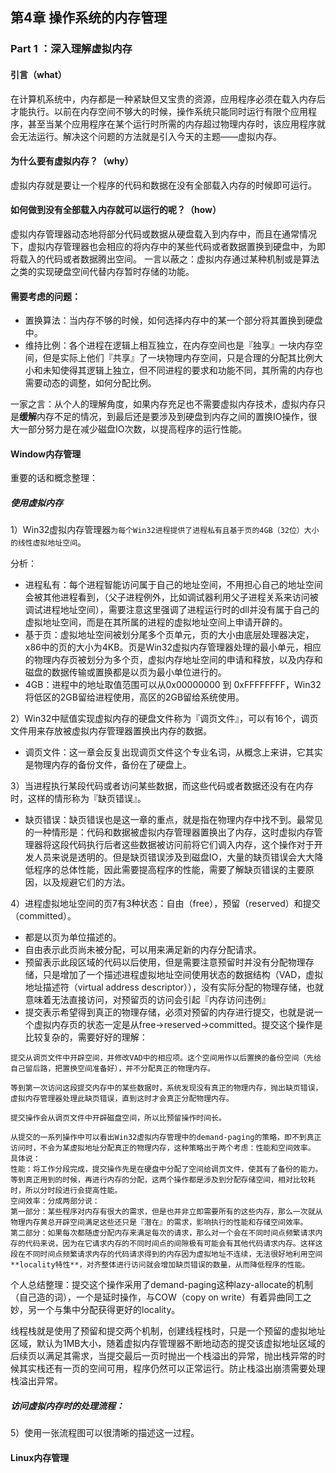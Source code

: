 ## 第4章 操作系统的内存管理
### Part 1 ：深入理解虚拟内存
#### 引言（what）
在计算机系统中，内存都是一种紧缺但又宝贵的资源，应用程序必须在载入内存后才能执行。以前在内存空间不够大的时候，操作系统只能同时运行有限个应用程序，甚至当某个应用程序在某个运行时所需的内存超过物理内存时，该应用程序就会无法运行。解决这个问题的方法就是引入今天的主题——虚拟内存。

#### 为什么要有虚拟内存？（why）
虚拟内存就是要让一个程序的代码和数据在没有全部载入内存的时候即可运行。

#### 如何做到没有全部载入内存就可以运行的呢？（how）
虚拟内存管理器动态地将部分代码或数据从硬盘载入到内存中，而且在通常情况下，虚拟内存管理器也会相应的将内存中的某些代码或者数据置换到硬盘中，为即将载入的代码或者数据腾出空间。
一言以蔽之：虚拟内存通过某种机制或是算法之类的实现硬盘空间代替内存暂时存储的功能。

#### 需要考虑的问题：
* 置换算法：当内存不够的时候，如何选择内存中的某一个部分将其置换到硬盘中。
* 维持比例：各个进程在逻辑上相互独立，在内存空间也是『独享』一块内存空间，但是实际上他们『共享』了一块物理内存空间，只是合理的分配其比例大小和未知使得其逻辑上独立，但不同进程的要求和功能不同，其所需的内存也需要动态的调整，如何分配比例。

一家之言：从个人的理解角度，如果内存充足也不需要虚拟内存技术，虚拟内存只是**缓解**内存不足的情况，到最后还是要涉及到硬盘到内存之间的置换IO操作，很大一部分努力是在减少磁盘IO次数，以提高程序的运行性能。

#### Window内存管理
重要的话和概念整理：
##### 使用虚拟内存
1）Win32虚拟内存管理器`为每个Win32进程提供了进程私有且基于页的4GB（32位）大小的线性虚拟地址空间`。

分析：
* 进程私有：每个进程智能访问属于自己的地址空间，不用担心自己的地址空间会被其他进程看到，（父子进程例外，比如调试器利用父子进程关系来访问被调试进程地址空间），需要注意这里强调了进程运行时的dll并没有属于自己的虚拟地址空间，而是在其所属的进程的虚拟地址空间上申请开辟的。
* 基于页：虚拟地址空间被划分尾多个页单元，页的大小由底层处理器决定，x86中的页的大小为4KB。页是Win32虚拟内存管理器处理的最小单元，相应的物理内存页被划分为多个页，虚拟内存地址空间的申请和释放，以及内存和磁盘的数据传输或置换都是以页为最小单位进行的。
* 4GB：进程中的地址取值范围可以从0x00000000 到 0xFFFFFFFF，Win32将低区的2GB留给进程使用，高区的2GB留给系统使用。

2）Win32中赋值实现虚拟内存的硬盘文件称为『调页文件』，可以有16个，调页文件用来存放被虚拟内存管理器置换出内存的数据。
* 调页文件：这一章会反复出现调页文件这个专业名词，从概念上来讲，它其实是物理内存的备份文件，备份在了硬盘上。

3）当进程执行某段代码或者访问某些数据，而这些代码或者数据还没有在内存时，这样的情形称为『缺页错误』。
* 缺页错误：缺页错误也是这一章的重点，就是指在物理内存中找不到。最常见的一种情形是：代码和数据被虚拟内存管理器置换出了内存，这时虚拟内存管理器将这段代码执行后者这些数据被访问前将它们调入内存，这个操作对于开发人员来说是透明的。但是缺页错误涉及到磁盘IO，大量的缺页错误会大大降低程序的总体性能，因此需要提高程序的性能，需要了解缺页错误的主要原因，以及规避它们的方法。

4）进程虚拟地址空间的页7有3种状态：自由（free），预留（reserved）和提交（committed）。
* 都是以页为单位描述的。
* 自由表示此页尚未被分配，可以用来满足新的内存分配请求。
* 预留表示此段区域的代码以后使用，但是需要注意预留时并没有分配物理存储，只是增加了一个描述进程虚拟地址空间使用状态的数据结构（VAD，虚拟地址描述符（virtual address descriptor）），没有实际分配的物理存储，也就意味着无法直接访问，对预留页的访问会引起『内存访问违例』
* 提交表示希望得到真正的物理存储，必须对预留的内存进行提交，也就是说一个虚拟内存页的状态一定是从free->reserved->committed。提交这个操作是比较复杂的，需要好好的理解：
```
提交从调页文件中开辟空间，并修改VAD中的相应项。这个空间用作以后置换的备份空间（先给自己留后路，把置换空间准备好），并不分配真正的物理内存。

等到第一次访问这段提交内存中的某些数据时，系统发现没有真正的物理内存，抛出缺页错误，虚拟内存管理器处理此缺页错误，直到这时才会真正分配物理内存。

提交操作会从调页文件中开辟磁盘空间，所以比预留操作时间长。

从提交的一系列操作中可以看出Win32虚拟内存管理中的demand-paging的策略，即不到真正访问时，不会为某虚拟地址分配真正的物理内存，这种策略出于两个考虑：性能和空间效率。
具体说：
性能：将工作分段完成，提交操作先是在硬盘中分配了空间给调页文件，使其有了备份的能力。等到真正用到的时候，再进行内存的分配，这两个操作都是涉及到分配存储空间，相对比较耗时，所以分时段进行会提高性能。
空间效率：分成两部分说：
第一部分：某些程序对内存有很大的需求，但是也并非立即需要所有的这些内存，那么一次就从物理内存黄总开辟空间满足这些还只是『潜在』的需求，影响执行的性能和存储空间效率。
第二部分：如果每次都随虚分配内存来满足每次的请求，那么对一个会在不同时间点频繁请求内存的代码来说，因为在它请求内存的不同时间点的间隙极有可能会有其他代码请求内存。这样这段在不同时间点频繁请求内存的代码请求得到的内存因为虚拟地址不连续，无法很好地利用空间**locality特性**，对齐整体进行访问就会增加缺页错误的数量，从而降低程序的性能。
```
个人总结整理：提交这个操作采用了demand-paging这种lazy-allocate的机制（自己造的词），一个是延时操作，与COW（copy on write）有着异曲同工之妙，另一个与集中分配获得更好的locality。

线程栈就是使用了预留和提交两个机制，创建线程栈时，只是一个预留的虚拟地址区域，默认为1MB大小，随着虚拟内存管理器不断地动态的提交该虚拟地址区域的后续页以满足其需求，当提交最后一页时抛出一个栈溢出的异常，抛出栈异常的时候其实栈还有一页的空间可用，程序仍然可以正常运行。防止栈溢出崩溃需要处理栈溢出异常。
##### 访问虚拟内存时的处理流程：
5）使用一张流程图可以很清晰的描述这一过程。

#### Linux内存管理

